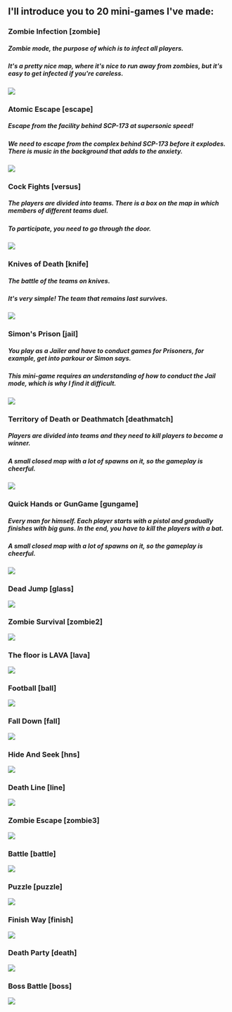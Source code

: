 ## I'll introduce you to 20 mini-games I've made:

### Zombie Infection [zombie]
##### Zombie mode, the purpose of which is to infect all players. 
##### It's a pretty nice map, where it's nice to run away from zombies, but it's easy to get infected if you're careless.
![](https://github.com/swdmeow/AutoEvent-Exiled/blob/main/Photos/Zombie.png)

### Atomic Escape [escape]
##### Escape from the facility behind SCP-173 at supersonic speed!
##### We need to escape from the complex behind SCP-173 before it explodes. There is music in the background that adds to the anxiety.
![](https://github.com/swdmeow/AutoEvent-Exiled/blob/main/Photos/Escape.png)

### Cock Fights [versus]
##### The players are divided into teams. There is a box on the map in which members of different teams duel.
##### To participate, you need to go through the door.
![](https://github.com/swdmeow/AutoEvent-Exiled/blob/main/Photos/Duel.png)

### Knives of Death [knife]
##### The battle of the teams on knives.
##### It's very simple! The team that remains last survives.
![](https://github.com/swdmeow/AutoEvent-Exiled/blob/main/Photos/Knife.png)

### Simon's Prison [jail]
##### You play as a Jailer and have to conduct games for Prisoners, for example, get into parkour or Simon says.
##### This mini-game requires an understanding of how to conduct the Jail mode, which is why I find it difficult.
![](https://github.com/swdmeow/AutoEvent-Exiled/blob/main/Photos/Jail.png)

### Territory of Death or Deathmatch [deathmatch]
##### Players are divided into teams and they need to kill players to become a winner.
##### A small closed map with a lot of spawns on it, so the gameplay is cheerful.
![](https://github.com/swdmeow/AutoEvent-Exiled/blob/main/Photos/Deathmatch.png)

### Quick Hands or GunGame [gungame]
##### Every man for himself. Each player starts with a pistol and gradually finishes with big guns. In the end, you have to kill the players with a bat.
##### A small closed map with a lot of spawns on it, so the gameplay is cheerful.
![](https://github.com/swdmeow/AutoEvent-Exiled/blob/main/Photos/GunGame.png)

### Dead Jump [glass]
![](https://github.com/KoT0XleB/AutoEvent/blob/main/Photos/Glass1.png)

### Zombie Survival [zombie2]
![](https://github.com/KoT0XleB/AutoEvent/blob/main/Photos/Survival1.png)

### The floor is LAVA [lava]
![](https://github.com/KoT0XleB/AutoEvent/blob/main/Photos/Lava2.png)

### Football [ball]
![](https://github.com/KoT0XleB/AutoEvent/blob/main/Photos/Football1.png)

### Fall Down [fall]
![](https://github.com/KoT0XleB/AutoEvent/blob/main/Photos/FallDown.png)

### Hide And Seek [hns]
![](https://github.com/KoT0XleB/AutoEvent/blob/main/Photos/HideAndSeek.png)

### Death Line [line]
![](https://github.com/KoT0XleB/AutoEvent/blob/main/Photos/Line1.png)

### Zombie Escape [zombie3]
![](https://github.com/KoT0XleB/AutoEvent/blob/main/Photos/Zombie%20Escape.png)

### Battle [battle]
![](https://github.com/KoT0XleB/AutoEvent/blob/main/Photos/Battle1.png)

### Puzzle [puzzle]
![](https://github.com/KoT0XleB/AutoEvent/blob/main/Photos/Puzzle1.png)

### Finish Way [finish]
![](https://github.com/KoT0XleB/AutoEvent/blob/main/Photos/FinishWay.png)

### Death Party [death]
![](https://github.com/KoT0XleB/AutoEvent/blob/main/Photos/DeathParty.png)

### Boss Battle [boss]
![](https://github.com/KoT0XleB/AutoEvent/blob/main/Photos/Boss.png)
